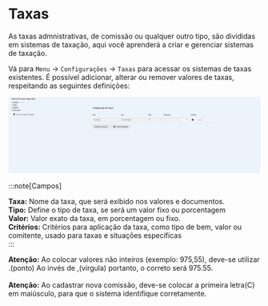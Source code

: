# Taxas

As taxas admnistrativas, de comissão ou qualquer outro tipo, são divididas em sistemas de taxação, aqui você aprenderá a criar e gerenciar sistemas de taxação.

Vá para `Menu` -> `Configurações` -> `Taxas` para acessar os sistemas de taxas existentes.
É possível adicionar, alterar ou remover valores de taxas, respeitando as seguintes definições:

![Taxas](./assets/taxas.png)

:::note[Campos]

**Taxa:** Nome da taxa, que será exibido nos valores e documentos.<br />
**Tipo:** Define o tipo de taxa, se será um valor fixo ou porcentagem<br />
**Valor:** Valor exato da taxa, em porcentagem ou fixo.<br />
**Critérios:** Critérios para aplicação da taxa, como tipo de bem, valor ou comitente, usado para taxas e situações específicas <br />
:::

<div style={{ backgroundColor: '#ffcccc' }}>
<strong>Atenção:</strong> Ao colocar valores não inteiros (exemplo: 975,55), deve-se utilizar .(ponto) Ao invés de ,(vírgula) portanto, o correto será 975.55.
</div>

<br />

<div style={{ backgroundColor: '#ffcccc' }}>
<strong>Atenção:</strong> Ao cadastrar nova comissão, deve-se colocar a primeira letra(C) em maiúsculo, para que o sistema identifique corretamente.
</div>